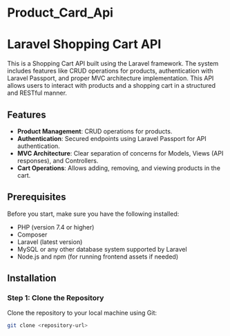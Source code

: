# Product_Card_Api

# Laravel Shopping Cart API

This is a Shopping Cart API built using the Laravel framework. The system includes features like CRUD operations for products, authentication with Laravel Passport, and proper MVC architecture implementation. This API allows users to interact with products and a shopping cart in a structured and RESTful manner.

## Features

- **Product Management**: CRUD operations for products.
- **Authentication**: Secured endpoints using Laravel Passport for API authentication.
- **MVC Architecture**: Clear separation of concerns for Models, Views (API responses), and Controllers.
- **Cart Operations**: Allows adding, removing, and viewing products in the cart.

## Prerequisites

Before you start, make sure you have the following installed:

- PHP (version 7.4 or higher)
- Composer
- Laravel (latest version)
- MySQL or any other database system supported by Laravel
- Node.js and npm (for running frontend assets if needed)

## Installation

### Step 1: Clone the Repository

Clone the repository to your local machine using Git:

```bash
git clone <repository-url>
